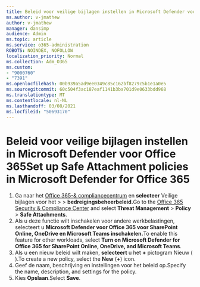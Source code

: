 ```yaml
---
title: Beleid voor veilige bijlagen instellen in Microsoft Defender voor Office 365
ms.author: v-jmathew
author: v-jmathew
manager: dansimp
audience: Admin
ms.topic: article
ms.service: o365-administration
ROBOTS: NOINDEX, NOFOLLOW
localization_priority: Normal
ms.collection: Adm_O365
ms.custom:
- "9000760"
- "7391"
ms.openlocfilehash: 00b939a5ad9ee0349c85c162bf8279c5b1e1a0e5
ms.sourcegitcommit: 60c504f3ac187eaf1141b3ba701d9e0633bdd968
ms.translationtype: MT
ms.contentlocale: nl-NL
ms.lasthandoff: 03/08/2021
ms.locfileid: "50693170"
---
```

# <a name="set-up-safe-attachment-policies-in-microsoft-defender-for-office-365"></a><span data-ttu-id="295a3-102">Beleid voor veilige bijlagen instellen in Microsoft Defender voor Office 365</span><span class="sxs-lookup"><span data-stu-id="295a3-102">Set up Safe Attachment policies in Microsoft Defender for Office 365</span></span>

1. <span data-ttu-id="295a3-103">Ga naar het [Office 365-& compliancecentrum](https://go.microsoft.com/fwlink/p/?linkid=2077143) en **selecteer** Veilige bijlagen voor het  >    >  **bedreigingsbeheerbeleid.**</span><span class="sxs-lookup"><span data-stu-id="295a3-103">Go to the [Office 365 Security & Compliance Center](https://go.microsoft.com/fwlink/p/?linkid=2077143) and select **Threat Management** > **Policy** > **Safe Attachments**.</span></span>
2. <span data-ttu-id="295a3-104">Als u deze functie wilt inschakelen voor andere werkbelastingen, selecteert u **Microsoft Defender voor Office 365 voor SharePoint Online, OneDrive en Microsoft Teams inschakelen.**</span><span class="sxs-lookup"><span data-stu-id="295a3-104">To enable this feature for other workloads, select **Turn on Microsoft Defender for Office 365 for SharePoint Online, OneDrive, and Microsoft Teams**.</span></span>
3. <span data-ttu-id="295a3-105">Als u een nieuw beleid wilt maken, **selecteert** u het **+** pictogram Nieuw ( ).</span><span class="sxs-lookup"><span data-stu-id="295a3-105">To create a new policy, select the **New** (**+**) icon.</span></span>
4. <span data-ttu-id="295a3-106">Geef de naam, beschrijving en instellingen voor het beleid op.</span><span class="sxs-lookup"><span data-stu-id="295a3-106">Specify the name, description, and settings for the policy.</span></span>
5. <span data-ttu-id="295a3-107">Kies **Opslaan**.</span><span class="sxs-lookup"><span data-stu-id="295a3-107">Select **Save**.</span></span>
